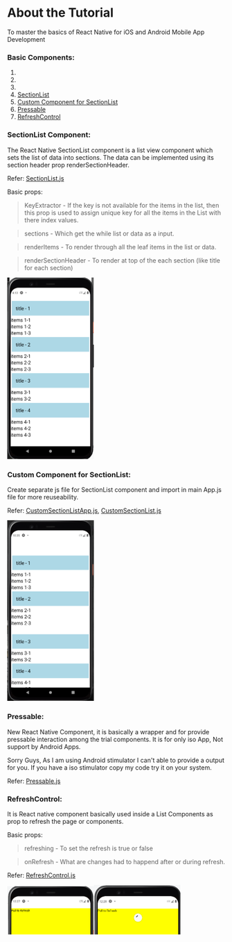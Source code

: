# About the Tutorial
To master the basics of React Native for iOS and Android Mobile App Development

### Basic Components:
1.
2.
3.
4. [SectionList](README.md#sectionlist-component)
5. [Custom Component for SectionList](README.md#custom-component-for-sectionlist)
6. [Pressable](README.md#pressable)
7. [RefreshControl](README.md#refreshcontrol)

### SectionList Component:

The React Native SectionList component is a list view component which sets the list of data into sections. The data can be implemented using its section header prop renderSectionHeader.

Refer: [SectionList.js](SectionList.js)

Basic props:
> KeyExtractor - If the key is not available for the items in the list, then this prop is used to assign unique key for all the items in the List with there index values.

> sections - Which get the while list or data as a input.

> renderItems - To render through all the leaf items in the list or data.

> renderSectionHeader - To render at top of the each section (like title for each section)

<img src="SectionList.png" width="200" />


### Custom Component for SectionList:

Create separate js file for SectionList component and import in main App.js file for more reuseability.

Refer: [CustomSectionListApp.js](CustomSectionListApp.js), [CustomSectionList.js](CustomSectionList.js)

<img src="CustomSectionList.png" width="200" />

### Pressable:

New React Native Component, it is basically a wrapper and for provide pressable interaction among the trial components. It is for only iso App, Not support by Android Apps.

Sorry Guys, As I am using Android stimulator I can't able to provide a output for you. If you have a iso stimulator copy my code try it on your system.

Refer: [Pressable.js](Pressable.js)

### RefreshControl:

It is React native component basically used inside a List Components as prop to refresh the page or components.

Basic props: 

> refreshing - To set the refresh is true or false

> onRefresh - What are changes had to happend after or during refresh. 

Refer: [RefreshControl.js](RefreshControl.js)

<img src="Before_refresh.png" width="200" /><img src="On_refresh.png" width="200" />


